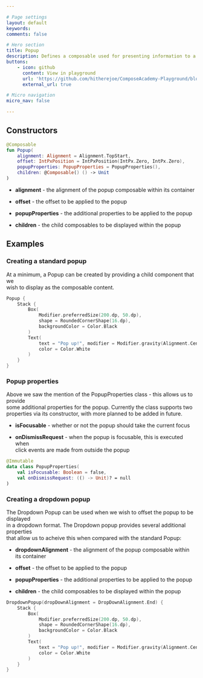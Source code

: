 ```yaml
---

# Page settings
layout: default
keywords:
comments: false

# Hero section
title: Popup
description: Defines a composable used for presenting information to a user via a popup 
buttons:
    - icon: github
      content: View in playground
      url: 'https://github.com/hitherejoe/ComposeAcademy-Playground/blob/master/app/src/main/java/co/joebirch/composeplayground/core/popup.kt'
      external_url: true

# Micro navigation
micro_nav: false

---
```


## Constructors

```kotlin
@Composable
fun Popup(
    alignment: Alignment = Alignment.TopStart,
    offset: IntPxPosition = IntPxPosition(IntPx.Zero, IntPx.Zero),
    popupProperties: PopupProperties = PopupProperties(),
    children: @Composable() () -> Unit
)
```

* **alignment** - the alignment of the popup composable within its container

* **offset** - the offset to be applied to the popup

* **popupProperties** - the additional properties to be applied to the popup

* **children** - the child composables to be displayed within the popup


## Examples 

### Creating a standard popup

At a minimum, a Popup can be created by providing a child component that we  
wish to display as the composable content.

```kotlin
Popup {
    Stack {
        Box(
            Modifier.preferredSize(200.dp, 50.dp),
            shape = RoundedCornerShape(16.dp),
            backgroundColor = Color.Black
        )
        Text(
            text = "Pop up!", modifier = Modifier.gravity(Alignment.Center),
            color = Color.White
        )
    }
}
```

### Popup properties

Above we saw the mention of the PopupProperties class - this allows us to provide  
some additional properties for the popup. Currently the class supports two 
properties via its constructor, with more planned to be added in future.

  * **isFocusable** - whether or not the popup should take the current focus

  * **onDismissRequest** - when the popup is focusable, this is executed when  
  click events are made from outside the popup

```kotlin
@Immutable
data class PopupProperties(
    val isFocusable: Boolean = false,
    val onDismissRequest: (() -> Unit)? = null
)
```

### Creating a dropdown popup

The Dropdown Popup can be used when we wish to offset the popup to be displayed  
in a dropdown format. The Dropdown popup provides several additional properties  
that allow us to acheive this when compared with the standard Popup:

* **dropdownAlignment** - the alignment of the popup composable within its container

* **offset** - the offset to be applied to the popup

* **popupProperties** - the additional properties to be applied to the popup

* **children** - the child composables to be displayed within the popup

```kotlin
DropdownPopup(dropDownAlignment = DropDownAlignment.End) {
    Stack {
        Box(
            Modifier.preferredSize(200.dp, 50.dp),
            shape = RoundedCornerShape(16.dp),
            backgroundColor = Color.Black
        )
        Text(
            text = "Pop up!", modifier = Modifier.gravity(Alignment.Center),
            color = Color.White
        )
    }
}
```